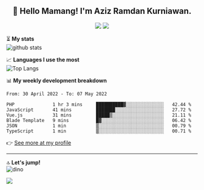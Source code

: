 <h2 align="center">👋 Hello Mamang! I'm Aziz Ramdan Kurniawan.</h2>  
<p align="center">
  <img src="https://komarev.com/ghpvc/?username=azizramdan">
  <img src="https://wakatime.com/badge/user/90056fa0-4c31-4eca-954e-2a3ac05896f9.svg">
</p>
    
⏳ **My stats**  
![github stats](https://github-readme-stats.vercel.app/api?username=azizramdan&show_icons=true&count_private=true&title_color=000&hide_border=true&hide_title=true)  

📈 **Languages I use the most**  
![Top Langs](https://github-readme-stats.vercel.app/api/top-langs/?username=azizramdan&layout=compact&langs_count=6&hide=tsql&hide_border=true&hide_title=true&exclude_repo=Futsal-Go,Futsal-Go-Admin,Sistem-Informasi-Sensus-Harian-Rawat-Inap)  

📊 **My weekly development breakdown**
<!--START_SECTION:waka-->

```text
From: 30 April 2022 - To: 07 May 2022

PHP              1 hr 3 mins     ██████████▓░░░░░░░░░░░░░░   42.44 %
JavaScript       41 mins         ███████░░░░░░░░░░░░░░░░░░   27.72 %
Vue.js           31 mins         █████▒░░░░░░░░░░░░░░░░░░░   21.11 %
Blade Template   9 mins          █▓░░░░░░░░░░░░░░░░░░░░░░░   06.42 %
JSON             1 min           ▒░░░░░░░░░░░░░░░░░░░░░░░░   00.79 %
TypeScript       1 min           ▒░░░░░░░░░░░░░░░░░░░░░░░░   00.71 %
```

<!--END_SECTION:waka-->
👉 [See more at my profile](https://wakatime.com/@azizramdan)
***
🔝 **Let's jump!**  
![dino](https://raw.githubusercontent.com/azizramdan/azizramdan/master/dino.gif)  

![](https://hit.yhype.me/github/profile?user_id=27954794)
